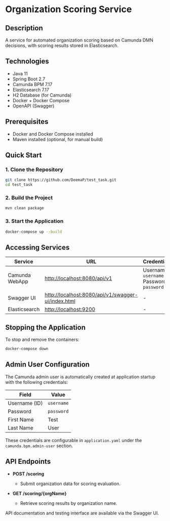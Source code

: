 # Organization Scoring Service

## Description

A service for automated organization scoring based on Camunda DMN decisions, with scoring results stored in Elasticsearch.

## Technologies

- Java 11
- Spring Boot 2.7
- Camunda BPM 7.17
- Elasticsearch 7.17
- H2 Database (for Camunda)
- Docker + Docker Compose
- OpenAPI (Swagger)

## Prerequisites

- Docker and Docker Compose installed
- Maven installed (optional, for manual build)

## Quick Start

### 1. Clone the Repository

```bash
git clone https://github.com/DeemaP/test_task.git
cd test_task
```

### 2. Build the Project

```bash
mvn clean package
```

### 3. Start the Application

```bash
docker-compose up --build
```

## Accessing Services

| Service            | URL                                                   | Credentials              |
|--------------------|-------------------------------------------------------|--------------------------|
| Camunda WebApp     | [http://localhost:8080/api/v1](http://localhost:8080/api/v1) | Username: `username`<br>Password: `password` |
| Swagger UI         | [http://localhost:8080/api/v1/swagger-ui/index.html](http://localhost:8080/api/v1/swagger-ui/index.html) | -                        |
| Elasticsearch      | [http://localhost:9200](http://localhost:9200)        | -                        |

## Stopping the Application

To stop and remove the containers:

```bash
docker-compose down
```

## Admin User Configuration

The Camunda admin user is automatically created at application startup with the following credentials:

| Field        | Value      |
|--------------|------------|
| Username (ID)| `username` |
| Password     | `password` |
| First Name   | Test       |
| Last Name    | User       |

These credentials are configurable in `application.yaml` under the `camunda.bpm.admin-user` section.

## API Endpoints

- **POST /scoring**
    - Submit organization data for scoring evaluation.

- **GET /scoring/{orgName}**
    - Retrieve scoring results by organization name.

API documentation and testing interface are available via the Swagger UI.

